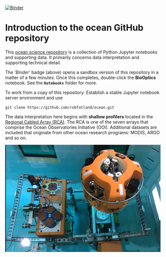[![Binder](https://mybinder.org/badge_logo.svg)](https://mybinder.org/v2/gh/robfatland/ocean.git/HEAD)


# Introduction to the **ocean** GitHub repository


This [ocean science repository](https://github.com/robfatland/ocean) is a collection of Python Jupyter 
notebooks and supporting data. 
It primarily concerns data interpretation and supporting technical detail. 


The *'Binder'* badge (above) opens a sandbox version
of this repository in a matter of a few minutes. Once this completes, double-click
the **BioOptics** notebook. See the **`Notebooks`** folder for more.


To work from a copy of this repository: Establish a stable Jupyter notebook server environment 
and use 

```
git clone https://github.com/robfatland/ocean.git
```


The data interpretation here begins with **shallow profilers** located in the
[Regional Cabled Array (RCA)](https://interactiveoceans.washington.edu).
The RCA is
one of the seven arrays that comprise the Ocean Observatories Initiative (OOI).
Additional datasets are included that originate from other ocean research programs: MODIS, ARGO and so on.


<img src="https://github.com/robfatland/ocean/blob/main/Images/rca/shallow%20profiler%20platform%202%20OSB%20pool.png" alt="drawing" width="500"/>


